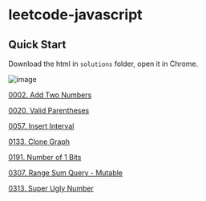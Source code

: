 # leetcode-javascript

## Quick Start

Download the html in `solutions` folder, open it in Chrome.

![image](https://raw.githubusercontent.com/wiki/TommyFu/leetcode-javascript/images/leetcode-tool.png)

[0002. Add Two Numbers](https://github.com/TommyFu/leetcode-javascript/wiki/0002)

[0020. Valid Parentheses]()

[0057. Insert Interval](https://github.com/TommyFu/leetcode-javascript/wiki/0057)

[0133. Clone Graph](https://github.com/TommyFu/leetcode-javascript/wiki/0133)

[0191. Number of 1 Bits]()

[0307. Range Sum Query - Mutable](https://github.com/TommyFu/leetcode-javascript/wiki/0307)

[0313. Super Ugly Number](https://github.com/TommyFu/leetcode-javascript/wiki/0313)
